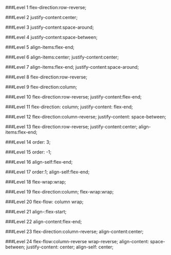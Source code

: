 ###Level 1
	flex-direction:row-reverse;

###Level 2
	justify-content:center;

###Level 3
	justify-content:space-around;

###Level 4
	justify-content:space-between;

###Level 5
	align-items:flex-end;

###Level 6
	align-items:center;
	justify-content:center;

###Level 7
	align-items:flex-end;
	justify-content:space-around;

###Level 8
	flex-direction:row-reverse;

###Level 9
	flex-direction:column;

###Level 10
	flex-direction:row-reverse;
	justify-content:flex-end;

###Level 11
	flex-direction: column;
	justify-content: flex-end;

###Level 12
	flex-direction:column-reverse;
	justify-content: space-between;

###Level 13
	flex-direction:row-reverse;
	justify-content:center;
	align-items:flex-end;

###Level 14
	order: 3;

###Level 15
	order: -1;

###Level 16
	align-self:flex-end;

###Level 17
	order:1;
	align-self:flex-end;

###Level 18
	flex-wrap:wrap;

###Level 19
	flex-direction:column;
	flex-wrap:wrap;

###Level 20
	flex-flow: column wrap;

###Level 21
	align-:flex-start;

###Level 22
	align-content:flex-end;

###Level 23
	flex-direction:column-reverse;
	align-content:center;

###Level 24
	flex-flow:column-reverse wrap-reverse;
	align-content: space-between;
	justify-content: center;
	align-self: center;